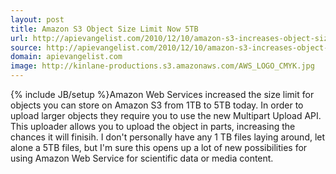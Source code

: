 ```yaml
---
layout: post
title: Amazon S3 Object Size Limit Now 5TB
url: http://apievangelist.com/2010/12/10/amazon-s3-increases-object-size-limit-5tb/
source: http://apievangelist.com/2010/12/10/amazon-s3-increases-object-size-limit-5tb/
domain: apievangelist.com
image: http://kinlane-productions.s3.amazonaws.com/AWS_LOGO_CMYK.jpg
---
```

{% include JB/setup %}Amazon Web Services increased the size limit for objects you can store on Amazon S3 from 1TB to 5TB today.
In order to upload larger objects they require you to use the new Multipart Upload API. This uploader allows you to upload the object in parts, increasing the chances it will finisih.
I don't personally have any 1 TB files laying around, let alone a 5TB files, but I'm sure this opens up a lot of new possibilities for using Amazon Web Service for scientific data or media content.